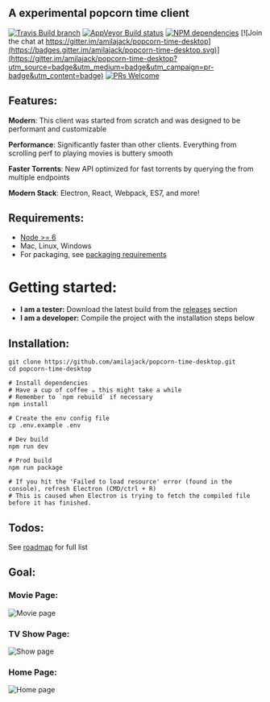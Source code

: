 ## A experimental popcorn time client

[![Travis Build branch](https://img.shields.io/travis/amilajack/popcorn-time-desktop/master.svg)](https://travis-ci.org/amilajack/popcorn-time-desktop)
[![AppVeyor Build status](https://ci.appveyor.com/api/projects/status/071qeglg94au8wr2/branch/master?svg=true)](https://ci.appveyor.com/project/amilajack/popcorn-time-desktop/branch/master)
[![NPM dependencies](https://img.shields.io/david/amilajack/popcorn-time-desktop.svg)](https://david-dm.org/amilajack/popcorn-time-desktop)
[![Join the chat at https://gitter.im/amilajack/popcorn-time-desktop](https://badges.gitter.im/amilajack/popcorn-time-desktop.svg)](https://gitter.im/amilajack/popcorn-time-desktop?utm_source=badge&utm_medium=badge&utm_campaign=pr-badge&utm_content=badge)
[![PRs Welcome](https://img.shields.io/badge/PRs-welcome-brightgreen.svg)]()

## Features:

**Modern**: This client was started from scratch and was designed to be performant and customizable

**Performance**: Significantly faster than other clients. Everything from scrolling perf to playing movies is buttery smooth

**Faster Torrents**: New API optimized for fast torrents by querying the from multiple endpoints

**Modern Stack**: Electron, React, Webpack, ES7, and more!

## Requirements:

* [Node >= 6](https://nodejs.org)
* Mac, Linux, Windows
* For packaging, see [packaging requirements](https://github.com/amilajack/popcorn-time-desktop/wiki/Packaging-Requirements)

# Getting started:
- **I am a tester:** Download the latest build from the [releases](https://github.com/amilajack/popcorn-time-desktop/releases) section
- **I am a developer:** Compile the project with the installation steps below

## Installation:
```
git clone https://github.com/amilajack/popcorn-time-desktop.git
cd popcorn-time-desktop

# Install dependencies
# Have a cup of coffee ☕️ this might take a while
# Remember to `npm rebuild` if necessary
npm install

# Create the env config file
cp .env.example .env

# Dev build
npm run dev

# Prod build
npm run package

# If you hit the 'Failed to load resource' error (found in the console), refresh Electron (CMD/ctrl + R)
# This is caused when Electron is trying to fetch the compiled file before it has finished.
```

## Todos:
See [roadmap](https://github.com/amilajack/popcorn-time-desktop/wiki/Road-Map-and-Progress) for full list

## Goal:

### Movie Page:
![Movie page](https://raw.github.com/amilajack/popcorn-time-desktop/master/images/movie-page.jpg)

### TV Show Page:
![Show page](https://raw.github.com/amilajack/popcorn-time-desktop/master/images/show-page.jpg)

### Home Page:
![Home page](https://raw.github.com/amilajack/popcorn-time-desktop/master/images/home.png)
